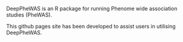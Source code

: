 DeepPheWAS is an R package for running Phenome wide association studies (PheWAS).

This github pages site has been developed to assist users in utilising DeepPheWAS.
